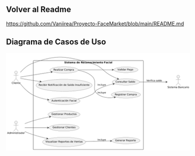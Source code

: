 ## Volver al Readme
https://github.com/Vaniirea/Proyecto-FaceMarket/blob/main/README.md

## Diagrama de Casos de Uso
![Diagrama de Casos de Uso](./images/diagrama%20de%20casos%20de%20uso.png)

